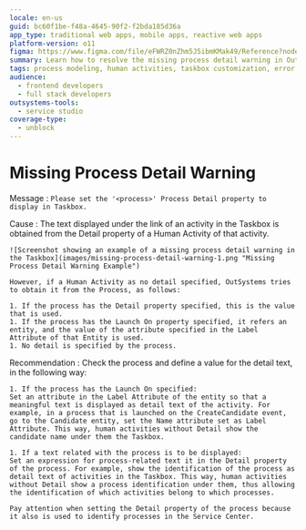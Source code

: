 ```yaml
---
locale: en-us
guid: bc60f1be-f48a-4645-90f2-f2bda185d36a
app_type: traditional web apps, mobile apps, reactive web apps
platform-version: o11
figma: https://www.figma.com/file/eFWRZ0nZhm5J5ibmKMak49/Reference?node-id=2804:3232
summary: Learn how to resolve the missing process detail warning in OutSystems 11 (O11) by setting the Detail property for human activities in the Taskbox.
tags: process modeling, human activities, taskbox customization, error resolution, outsystems service studio
audience:
  - frontend developers
  - full stack developers
outsystems-tools:
  - service studio
coverage-type:
  - unblock
---
```


# Missing Process Detail Warning

Message
:   `Please set the '<process>' Process Detail property to display in Taskbox.`

Cause
:   The text displayed under the link of an activity in the Taskbox is obtained from the Detail property of a Human Activity of that activity.

    ![Screenshot showing an example of a missing process detail warning in the Taskbox](images/missing-process-detail-warning-1.png "Missing Process Detail Warning Example")
  
    However, if a Human Activity as no detail specified, OutSystems tries to obtain it from the Process, as follows:

    1. If the process has the Detail property specified, this is the value that is used.
    1. If the process has the Launch On property specified, it refers an entity, and the value of the attribute specified in the Label Attribute of that Entity is used.
    1. No detail is specified by the process.

Recommendation
:   Check the process and define a value for the detail text, in the following way:

    1. If the process has the Launch On specified:  
    Set an attribute in the Label Attribute of the entity so that a meaningful text is displayed as detail text of the activity. For example, in a process that is launched on the CreateCandidate event, go to the Candidate entity, set the Name attribute set as Label Attribute. This way, human activities without Detail show the candidate name under them the Taskbox.

    1. If a text related with the process is to be displayed:  
    Set an expression for process-related text it in the Detail property of the process. For example, show the identification of the process as detail text of activities in the Taskbox. This way, human activities without Detail show a process identification under them, thus allowing the identification of which activities belong to which processes.
    
    Pay attention when setting the Detail property of the process because it also is used to identify processes in the Service Center.
